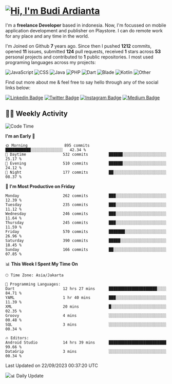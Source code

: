# [![Hi, I'm Budi Ardianta](https://readme-typing-svg.herokuapp.com?size=24&vCenter=true&lines=%F0%9F%91%8B+Hi%2C+I'm+Budi+Ardianta+;%F0%9F%92%BB+Android+And+Web+Developer+)](https://git.io/typing-svg)

I'm a **freelance Developer** based in indonesia. Now, I'm focussed on mobile application development and publisher on Playstore. I can do remote work for any place and any time in the world.

I'm Joined on Github **7** years ago. Since then I pushed **1212** commits, opened **11** issues, submitted **124** pull requests, received **1** stars across **53** personal projects and contributed to **1** public repositories.
I most used programing languages across my projects:

![JavaScript](https://img.shields.io/badge/-JavaScript-%23f1e05a?style=flat&logo=JavaScript&logoColor=white)
![CSS](https://img.shields.io/badge/-CSS-%23563d7c?style=flat&logo=CSS&logoColor=white)
![Java](https://img.shields.io/badge/-Java-%23b07219?style=flat&logo=Java&logoColor=white)
![PHP](https://img.shields.io/badge/-PHP-%234F5D95?style=flat&logo=PHP&logoColor=white)
![Dart](https://img.shields.io/badge/-Dart-%2300B4AB?style=flat&logo=Dart&logoColor=white)
![Blade](https://img.shields.io/badge/-Blade-%23f7523f?style=flat&logo=Blade&logoColor=white)
![Kotlin](https://img.shields.io/badge/-Kotlin-%23A97BFF?style=flat&logo=Kotlin&logoColor=white)
![Other](https://img.shields.io/badge/-Other-%23ededed?style=flat&logo=Other&logoColor=white)

Find out more about me & feel free to say hello through any of the social links below:

[![Linkedin Badge](https://img.shields.io/badge/-budiardianata-blue?style=flat&logo=Linkedin&logoColor=white&link=https://www.linkedin.com/in/budiardianata/)](https://www.linkedin.com/in/budiardianata/)
[![Twitter Badge](https://img.shields.io/badge/-budiardianata-%231DA1F2.svg?style=flat&logo=twitter&logoColor=white&link=https://www.twitter.com/budiardianata)](https://www.linkedin.com/in/budiardianata/)
[![Instagram Badge](https://img.shields.io/badge/-budiardianata-purple?style=flat&logo=instagram&logoColor=white&link=https://instagram.com/budiardianata/)](https://instagram.com/budiardianata)
[![Medium Badge](https://img.shields.io/badge/-@budiardianata-%2312100E.svg?style=flat&logo=Medium&logoColor=white&link=https://medium.com/@budiardianata/)](https://medium.com/@budiardianata)

## 👨‍💻 Weekly Activity
<!--START_SECTION:waka-->
![Code Time](http://img.shields.io/badge/Code%20Time-2%2C166%20hrs%2037%20mins-blue)

**I'm an Early 🐤** 

```text
🌞 Morning                895 commits         ███████████░░░░░░░░░░░░░░   42.34 % 
🌆 Daytime                532 commits         ██████░░░░░░░░░░░░░░░░░░░   25.17 % 
🌃 Evening                510 commits         ██████░░░░░░░░░░░░░░░░░░░   24.12 % 
🌙 Night                  177 commits         ██░░░░░░░░░░░░░░░░░░░░░░░   08.37 % 
```
📅 **I'm Most Productive on Friday** 

```text
Monday                   262 commits         ███░░░░░░░░░░░░░░░░░░░░░░   12.39 % 
Tuesday                  235 commits         ███░░░░░░░░░░░░░░░░░░░░░░   11.12 % 
Wednesday                246 commits         ███░░░░░░░░░░░░░░░░░░░░░░   11.64 % 
Thursday                 245 commits         ███░░░░░░░░░░░░░░░░░░░░░░   11.59 % 
Friday                   570 commits         ███████░░░░░░░░░░░░░░░░░░   26.96 % 
Saturday                 390 commits         █████░░░░░░░░░░░░░░░░░░░░   18.45 % 
Sunday                   166 commits         ██░░░░░░░░░░░░░░░░░░░░░░░   07.85 % 
```


📊 **This Week I Spent My Time On** 

```text
🕑︎ Time Zone: Asia/Jakarta

💬 Programming Languages: 
Dart                     12 hrs 27 mins      █████████████████████░░░░   84.71 % 
YAML                     1 hr 40 mins        ███░░░░░░░░░░░░░░░░░░░░░░   11.39 % 
XML                      20 mins             █░░░░░░░░░░░░░░░░░░░░░░░░   02.35 % 
Groovy                   4 mins              ░░░░░░░░░░░░░░░░░░░░░░░░░   00.48 % 
SQL                      3 mins              ░░░░░░░░░░░░░░░░░░░░░░░░░   00.34 % 

🔥 Editors: 
Android Studio           14 hrs 39 mins      █████████████████████████   99.66 % 
DataGrip                 3 mins              ░░░░░░░░░░░░░░░░░░░░░░░░░   00.34 % 
```


 Last Updated on 22/09/2023 00:37:20 UTC
<!--END_SECTION:waka-->

![📊 Daily Update](https://github.com/budiardianata/budiardianata/actions/workflows/update-activity.yml/badge.svg)
